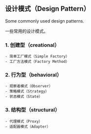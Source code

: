 ## 设计模式（Design Pattern）
Some commonly used design patterns.

一些常用的设计模式。

### 1. 创建型（creational）
    - 简单工厂模式（Simple Factory）
    - 工厂方法模式（Factory Method）

### 2. 行为型（behavioral）
    - 观察者模式（Observer）
    - 策略模式（Strategy）
    - 状态模式（State）

### 3. 结构型（structural）
    - 代理模式（Proxy）
    - 适配器模式（Adapter）
